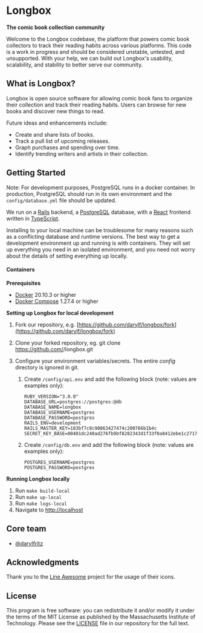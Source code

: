 # Longbox

**The comic book collection community**

Welcome to the Longbox codebase, the platform that powers comic book collectors to track their reading habits
across various platforms. This code is a work in progress and should be considered unstable, untested, and
unsupported. With your help, we can build out Longbox's usability, scalability, and stability to better serve
our community.

## What is Longbox?

Longbox is open source software for allowing comic book fans to organize their collection and track their
reading habits. Users can browse for new books and discover new things to read.

Future ideas and enhancements include:

- Create and share lists of books.
- Track a pull list of upcoming releases.
- Graph purchases and spending over time.
- Identify trending writers and artists in their collection.

## Getting Started

Note: For development purposes, PostgreSQL runs in a docker container. In production, PostgreSQL should run in
its own environment and the `config/database.yml` file should be updated.

We run on a [Rails](https://rubyonrails.org/) backend, a [PostgreSQL](https://www.postgresql.org/) database,
with a [React](https://reactjs.com/) frontend written in [TypeScript](https://www.typescriptlang.org/).

Installing to your local machine can be troublesome for many reasons such as a conflicting database and runtime versions.
The best way to get a development environment up and running is with containers. They will set up everything you need in
an isolated environment, and you need not worry about the details of setting everything up locally.

#### Containers

**Prerequisites**

- [Docker](https://github.com/containers/libpod) 20.10.3 or higher
- [Docker Compose](https://github.com/containers/podman-compose) 1.27.4 or higher

**Setting up Longbox for local development**

1. Fork our repository, e.g. [https://github.com/darylf/longbox/fork](https://github.com/darylf/longbox/fork)
2. Clone your forked repository, eg. git clone https://github.com/<your-username>/longbox.git
3. Configure your environment variables/secrets. The entire _config_ directory is ignored in git.

   1. Create `/config/api.env` and add the following block (note: values are examples only):
      ```
      RUBY_VERSION="3.0.0"
      DATABASE_URL=postgres://postgres:@db
      DATABASE_NAME=longbox
      DATABASE_USERNAME=postgres
      DATABASE_PASSWORD=postgres
      RAILS_ENV=development
      RAILS_MASTER_KEY=183bf7c8c90863427474c200766b1b4c
      SECRET_KEY_BASE=00401dc240ad276fb9bf8282343d1f33f0a8412ebe1c271726864c38a89cbb0559dad1d451ba8cdfa0b25740284f0b91efa9c3621bbe981cf51f4ccf5d08d2f3
      ```
   2. Create `/config/db.env` and add the following block (note: values are examples only):
      ```
      POSTGRES_USERNAME=postgres
      POSTGRES_PASSWORD=postgres
      ```

**Running Longbox locally**

1. Run `make build-local`
2. Run `make up-local`
3. Run `make logs-local`
4. Navigate to [http://localhost](http://localhost)

## Core team

- [@darylfritz](https://github.com/darylf)

## Acknowledgments

Thank you to the [Line Awesome](https://icons8.com/line-awesome) project for the usage of their icons.

## License

This program is free software: you can redistribute it and/or modify it under the terms of the MIT License as
published by the Massachusetts Institute of Technology. Please see the [LICENSE](./LICENSE.md) file in our
repository for the full text.
